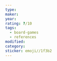 ```yaml
---
type: 
maker: 
year: 
rating: ?/10
tags:
  - board-games
  - references
modified: 
category: 
sticker: emoji//1f3b2
---
```

